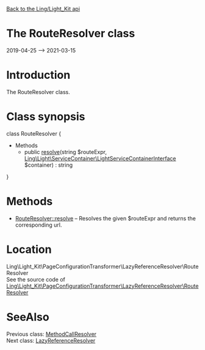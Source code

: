 [Back to the Ling/Light_Kit api](https://github.com/lingtalfi/Light_Kit/blob/master/doc/api/Ling/Light_Kit.md)



The RouteResolver class
================
2019-04-25 --> 2021-03-15






Introduction
============

The RouteResolver class.



Class synopsis
==============


class <span class="pl-k">RouteResolver</span>  {

- Methods
    - public [resolve](https://github.com/lingtalfi/Light_Kit/blob/master/doc/api/Ling/Light_Kit/PageConfigurationTransformer/LazyReferenceResolver/RouteResolver/resolve.md)(string $routeExpr, [Ling\Light\ServiceContainer\LightServiceContainerInterface](https://github.com/lingtalfi/Light/blob/master/doc/api/Ling/Light/ServiceContainer/LightServiceContainerInterface.md) $container) : string

}






Methods
==============

- [RouteResolver::resolve](https://github.com/lingtalfi/Light_Kit/blob/master/doc/api/Ling/Light_Kit/PageConfigurationTransformer/LazyReferenceResolver/RouteResolver/resolve.md) &ndash; Resolves the given $routeExpr and returns the corresponding url.





Location
=============
Ling\Light_Kit\PageConfigurationTransformer\LazyReferenceResolver\RouteResolver<br>
See the source code of [Ling\Light_Kit\PageConfigurationTransformer\LazyReferenceResolver\RouteResolver](https://github.com/lingtalfi/Light_Kit/blob/master/PageConfigurationTransformer/LazyReferenceResolver/RouteResolver.php)



SeeAlso
==============
Previous class: [MethodCallResolver](https://github.com/lingtalfi/Light_Kit/blob/master/doc/api/Ling/Light_Kit/PageConfigurationTransformer/LazyReferenceResolver/MethodCallResolver.md)<br>Next class: [LazyReferenceResolver](https://github.com/lingtalfi/Light_Kit/blob/master/doc/api/Ling/Light_Kit/PageConfigurationTransformer/LazyReferenceResolver.md)<br>
